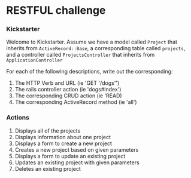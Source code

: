 # RESTFUL challenge

### Kickstarter
Welcome to Kickstarter. Assume we have a model called `Project` that inherits from `ActiveRecord::Base`, a corresponding table called `projects`, and a controller called `ProjectsController` that inherits from `ApplicationController`

For each of the following descriptions, write out the corresponding:

1. The HTTP Verb and URL (ie 'GET '/dogs'')
2. The rails controller action (ie 'dogs#index')
3. The corresponding CRUD action (ie 'READ)
4. The corresponding ActiveRecord method (ie 'all')


### Actions

1. Displays all of the projects
2. Displays information about one project
3. Displays a form to create a new project
4. Creates a new project based on given parameters
5. Displays a form to update an existing project
6. Updates an existing project with given parameters
7. Deletes an existing project
